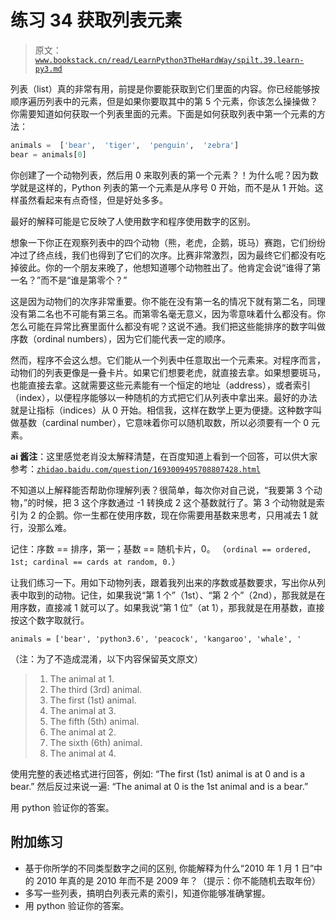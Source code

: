 # 练习 34 获取列表元素

> 原文：[`www.bookstack.cn/read/LearnPython3TheHardWay/spilt.39.learn-py3.md`](https://www.bookstack.cn/read/LearnPython3TheHardWay/spilt.39.learn-py3.md)

列表（list）真的非常有用，前提是你要能获取到它们里面的内容。你已经能够按顺序遍历列表中的元素，但是如果你要取其中的第 5 个元素，你该怎么操操做？你需要知道如何获取一个列表里面的元素。下面是如何获取列表中第一个元素的方法：

```py
animals =  ['bear',  'tiger',  'penguin',  'zebra']
bear = animals[0]
```

你创建了一个动物列表，然后用 0 来取列表的第一个元素？！为什么呢？因为数学就是这样的，Python 列表的第一个元素是从序号 0 开始，而不是从 1 开始。这样虽然看起来有点奇怪，但是好处多多。

最好的解释可能是它反映了人使用数字和程序使用数字的区别。

想象一下你正在观察列表中的四个动物（熊，老虎，企鹅，斑马）赛跑，它们纷纷冲过了终点线，我们也得到了它们的次序。比赛非常激烈，因为最终它们都没有吃掉彼此。你的一个朋友来晚了，他想知道哪个动物胜出了。他肯定会说“谁得了第一名？”而不是“谁是第零个？”

这是因为动物们的次序非常重要。你不能在没有第一名的情况下就有第二名，同理没有第二名也不可能有第三名。而第零名毫无意义，因为零意味着什么都没有。你怎么可能在异常比赛里面什么都没有呢？这说不通。我们把这些能排序的数字叫做序数（ordinal numbers），因为它们能代表一定的顺序。

然而，程序不会这么想。它们能从一个列表中任意取出一个元素来。对程序而言，动物们的列表更像是一叠卡片。如果它们想要老虎，就直接去拿。如果想要斑马，也能直接去拿。这就需要这些元素能有一个恒定的地址（address），或者索引（index），以便程序能够以一种随机的方式把它们从列表中拿出来。最好的办法就是让指标（indices）从 0 开始。相信我，这样在数学上更为便捷。这种数字叫做基数（cardinal number），它意味着你可以随机取数，所以必须要有一个 0 元素。

**ai 酱注**：这里感觉老肖没太解释清楚，在百度知道上看到一个回答，可以供大家参考：[`zhidao.baidu.com/question/1693009495708807428.html`](https://zhidao.baidu.com/question/1693009495708807428.html)

不知道以上解释能否帮助你理解列表？很简单，每次你对自己说，“我要第 3 个动物，”的时候，把 3 这个序数通过 -1 转换成 2 这个基数就行了。第 3 个动物就是索引为 2 的企鹅。你一生都在使用序数，现在你需要用基数来思考，只用减去 1 就行，没那么难。

记住：序数 == 排序，第一；基数 == 随机卡片，0。 （`ordinal == ordered, 1st; cardinal == cards at random, 0.`）

让我们练习一下。用如下动物列表，跟着我列出来的序数或基数要求，写出你从列表中取到的动物。记住，如果我说“第 1 个”（1st）、“第 2 个”（2nd），那我就是在用序数，直接减 1 就可以了。如果我说“第 1 位”（at 1），那我就是在用基数，直接按这个数字取就行。

`animals = ['bear', 'python3.6', 'peacock', 'kangaroo', 'whale', '`

（注：为了不造成混淆，以下内容保留英文原文）

> 1.  The animal at 1.
> 2.  The third (3rd) animal.
> 3.  The first (1st) animal.
> 4.  The animal at 3.
> 5.  The fifth (5th) animal.
> 6.  The animal at 2.
> 7.  The sixth (6th) animal.
> 8.  The animal at 4.

使用完整的表述格式进行回答，例如: “The first (1st) animal is at 0 and is a bear.” 然后反过来说一遍: “The animal at 0 is the 1st animal and is a bear.”

用 python 验证你的答案。

## 附加练习

*   基于你所学的不同类型数字之间的区别, 你能解释为什么“2010 年 1 月 1 日”中的 2010 年真的是 2010 年而不是 2009 年？（提示：你不能随机去取年份）
*   多写一些列表，搞明白列表元素的索引，知道你能够准确掌握。
*   用 python 验证你的答案。